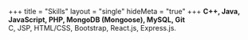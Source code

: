 +++
title = "Skills"
layout = "single"
hideMeta = "true"
+++
**C++, Java, JavaScript, PHP, MongoDB (Mongoose), MySQL, Git**\
C, JSP, HTML/CSS, Bootstrap, React.js, Express.js.